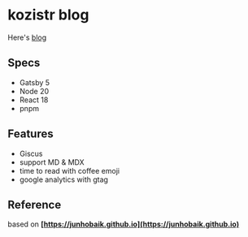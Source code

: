 # kozistr blog

Here's [blog](http://kozistr.tech)

## Specs

* Gatsby 5
* Node 20
* React 18
* pnpm

## Features

* Giscus
* support MD & MDX
* time to read with coffee emoji
* google analytics with gtag

## Reference

based on **[https://junhobaik.github.io](https://junhobaik.github.io)**
